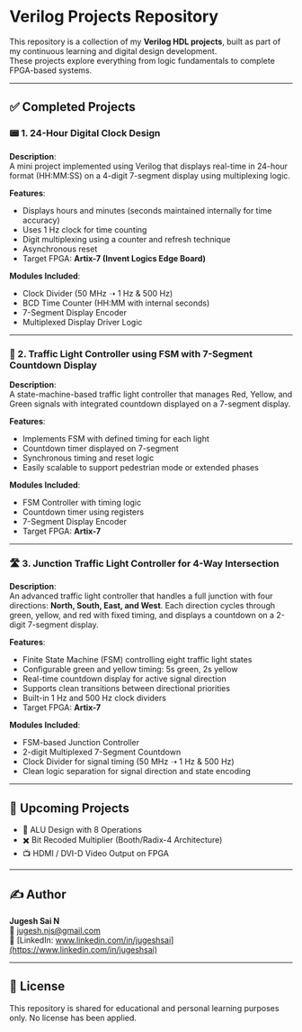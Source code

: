 # Verilog Projects Repository

This repository is a collection of my **Verilog HDL projects**, built as part of my continuous learning and digital design development.  
These projects explore everything from logic fundamentals to complete FPGA-based systems.

---

## ✅ Completed Projects

### 📟 1. 24-Hour Digital Clock Design
**Description**:  
A mini project implemented using Verilog that displays real-time in 24-hour format (HH:MM:SS) on a 4-digit 7-segment display using multiplexing logic.

**Features**:
- Displays hours and minutes (seconds maintained internally for time accuracy)
- Uses 1 Hz clock for time counting
- Digit multiplexing using a counter and refresh technique
- Asynchronous reset
- Target FPGA: **Artix-7 (Invent Logics Edge Board)**

**Modules Included**:
- Clock Divider (50 MHz ➝ 1 Hz & 500 Hz)
- BCD Time Counter (HH:MM with internal seconds)
- 7-Segment Display Encoder
- Multiplexed Display Driver Logic

---

### 🚦 2. Traffic Light Controller using FSM with 7-Segment Countdown Display
**Description**:  
A state-machine-based traffic light controller that manages Red, Yellow, and Green signals with integrated countdown displayed on a 7-segment display.

**Features**:
- Implements FSM with defined timing for each light
- Countdown timer displayed on 7-segment
- Synchronous timing and reset logic
- Easily scalable to support pedestrian mode or extended phases

**Modules Included**:
- FSM Controller with timing logic
- Countdown timer using registers
- 7-Segment Display Encoder
- Target FPGA: **Artix-7**

---

### 🛣️ 3. Junction Traffic Light Controller for 4-Way Intersection
**Description**:  
An advanced traffic light controller that handles a full junction with four directions: **North, South, East, and West**. Each direction cycles through green, yellow, and red with fixed timing, and displays a countdown on a 2-digit 7-segment display.

**Features**:
- Finite State Machine (FSM) controlling eight traffic light states
- Configurable green and yellow timing: 5s green, 2s yellow
- Real-time countdown display for active signal direction
- Supports clean transitions between directional priorities
- Built-in 1 Hz and 500 Hz clock dividers
- Target FPGA: **Artix-7**

**Modules Included**:
- FSM-based Junction Controller
- 2-digit Multiplexed 7-Segment Countdown
- Clock Divider for signal timing (50 MHz ➝ 1 Hz & 500 Hz)
- Clean logic separation for signal direction and state encoding

---

## 🚧 Upcoming Projects

- 🔢 ALU Design with 8 Operations  
- ✖️ Bit Recoded Multiplier (Booth/Radix-4 Architecture)  
- 📺 HDMI / DVI-D Video Output on FPGA  

---

## ✍️ Author

**Jugesh Sai N**  
📧 [jugesh.njs@gmail.com](mailto:jugesh.njs@gmail.com)  
🔗 [LinkedIn: www.linkedin.com/in/jugeshsai](https://www.linkedin.com/in/jugeshsai)

---

## 📜 License

This repository is shared for educational and personal learning purposes only. No license has been applied.
